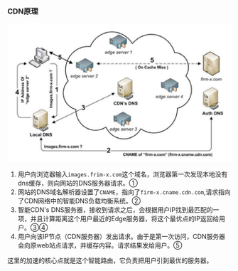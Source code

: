 ### CDN原理
![](images/QQ20160815-0@2x.png)

1. 用户向浏览器输入`images.frim-x.com`这个域名，浏览器第一次发现本地没有dns缓存，则向网站的DNS服务器请求。①
2. 网站的DNS域名解析器设置了`CNAME`，指向了`firm-x.cname.cdn.com`,请求指向了CDN网络中的智能DNS负载均衡系统。②
3. 智能CDN's DNS服务器，接收到请求之后，会根据用户IP找到最匹配的一项，并且计算距离这个用户最近的Edge服务器，将这个最优点的IP返回给用户。③④
5. 用户向该IP节点（CDN服务器）发出请求。由于是第一次访问，CDN服务器会向原web站点请求，并缓存内容。请求结果发给用户。⑤

这里的加速的核心点就是这个智能路由，它负责把用户引到最优的服务器。
